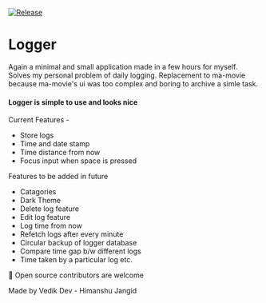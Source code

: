 [![Release](https://github.com/himanshurajora/logger/actions/workflows/main.yml/badge.svg)](https://github.com/himanshurajora/logger/actions/workflows/main.yml)

# Logger

Again a minimal and small application made in a few hours for myself. Solves my personal problem of daily logging.
Replacement to ma-movie because ma-movie's ui was too complex and boring to archive a simle task.

#### Logger is simple to use and looks nice

Current Features -

- Store logs
- Time and date stamp
- Time distance from now
- Focus input when space is pressed

Features to be added in future

- Catagories
- Dark Theme
- Delete log feature
- Edit log feature
- Log time from now
- Refetch logs after every minute
- Circular backup of logger database
- Compare time gap b/w different logs
- Time taken by a particular log
  etc.

🙏 Open source contributors are welcome

Made by Vedik Dev - Himanshu Jangid
